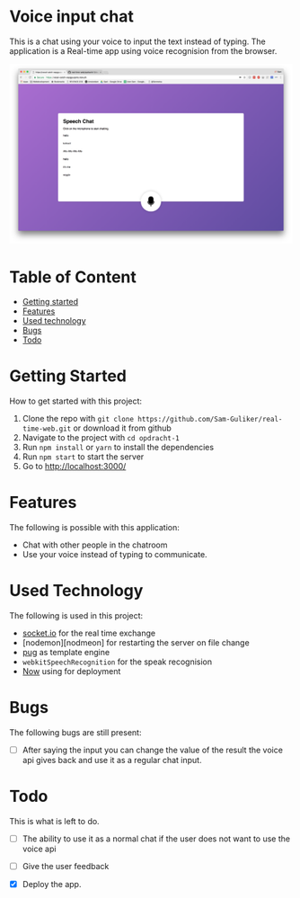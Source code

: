 # Voice input chat
This is a chat using your voice to input the text instead of typing. The application is a Real-time app using voice recognision from the browser.

![Cover image of the app](doc-images/image-cover.png)

# Table of Content
- [Getting started](#getting-started)
- [Features](#features)
- [Used technology](#used-technology)
- [Bugs](#bugs)
- [Todo](#todo)


# Getting Started
How to get started with this project:

1. Clone the repo with `git clone https://github.com/Sam-Guliker/real-time-web.git` or download it from github
2. Navigate to the project with `cd opdracht-1`
3. Run `npm install` or `yarn` to install the dependencies
4. Run `npm start` to start the server
5. Go to [http://localhost:3000/](http://localhost:3000/)


# Features
The following is possible with this application:

- Chat with other people in the chatroom
- Use your voice instead of typing to communicate.

# Used Technology
The following is used in this project:

- [socket.io][socket] for the real time exchange
- [nodemon][nodmeon] for restarting the server on file change
- [pug][pug] as template engine
- `webkitSpeechRecognition` for the speak recognision
- [Now][now] using for deployment

# Bugs
The following bugs are still present:

- [ ] After saying the input you can change the value of the result the voice api gives back and use it as a regular chat input.  

# Todo
This is what is left to do.

- [ ] The ability to use it as a normal chat if the user does not want to use the voice api
- [ ] Give the user feedback

- [x] Deploy the app. 


[now]: https://zeit.co/now
[socket]: https://socket.io/
[nodemon]: https://nodemon.io/
[pug]: https://pugjs.org/
